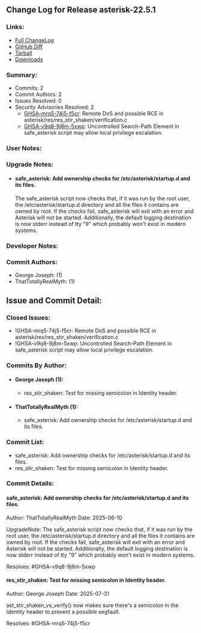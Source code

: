 
## Change Log for Release asterisk-22.5.1

### Links:

 - [Full ChangeLog](https://downloads.asterisk.org/pub/telephony/asterisk/releases/ChangeLog-22.5.1.html)  
 - [GitHub Diff](https://github.com/asterisk/asterisk/compare/22.5.0...22.5.1)  
 - [Tarball](https://downloads.asterisk.org/pub/telephony/asterisk/asterisk-22.5.1.tar.gz)  
 - [Downloads](https://downloads.asterisk.org/pub/telephony/asterisk)  

### Summary:

- Commits: 2
- Commit Authors: 2
- Issues Resolved: 0
- Security Advisories Resolved: 2
  - [GHSA-mrq5-74j5-f5cr](https://github.com/asterisk/asterisk/security/advisories/GHSA-mrq5-74j5-f5cr): Remote DoS and possible RCE in asterisk/res/res_stir_shaken/verification.c
  - [GHSA-v9q8-9j8m-5xwp](https://github.com/asterisk/asterisk/security/advisories/GHSA-v9q8-9j8m-5xwp): Uncontrolled Search-Path Element in safe_asterisk script may allow local privilege escalation.

### User Notes:


### Upgrade Notes:

- #### safe_asterisk: Add ownership checks for /etc/asterisk/startup.d and its files.  
  The safe_asterisk script now checks that, if it was run by the
  root user, the /etc/asterisk/startup.d directory and all the files it contains
  are owned by root.  If the checks fail, safe_asterisk will exit with an error
  and Asterisk will not be started.  Additionally, the default logging
  destination is now stderr instead of tty "9" which probably won't exist
  in modern systems.


### Developer Notes:


### Commit Authors:

- George Joseph: (1)
- ThatTotallyRealMyth: (1)

## Issue and Commit Detail:

### Closed Issues:

  - !GHSA-mrq5-74j5-f5cr: Remote DoS and possible RCE in asterisk/res/res_stir_shaken/verification.c
  - !GHSA-v9q8-9j8m-5xwp: Uncontrolled Search-Path Element in safe_asterisk script may allow local privilege escalation.

### Commits By Author:

- #### George Joseph (1):
  - res_stir_shaken: Test for missing semicolon in Identity header.

- #### ThatTotallyRealMyth (1):
  - safe_asterisk: Add ownership checks for /etc/asterisk/startup.d and its files.


### Commit List:

-  safe_asterisk: Add ownership checks for /etc/asterisk/startup.d and its files.
-  res_stir_shaken: Test for missing semicolon in Identity header.

### Commit Details:

#### safe_asterisk: Add ownership checks for /etc/asterisk/startup.d and its files.
  Author: ThatTotallyRealMyth
  Date:   2025-06-10

  UpgradeNote: The safe_asterisk script now checks that, if it was run by the
  root user, the /etc/asterisk/startup.d directory and all the files it contains
  are owned by root.  If the checks fail, safe_asterisk will exit with an error
  and Asterisk will not be started.  Additionally, the default logging
  destination is now stderr instead of tty "9" which probably won't exist
  in modern systems.

  Resolves: #GHSA-v9q8-9j8m-5xwp

#### res_stir_shaken: Test for missing semicolon in Identity header.
  Author: George Joseph
  Date:   2025-07-31

  ast_stir_shaken_vs_verify() now makes sure there's a semicolon in
  the Identity header to prevent a possible segfault.

  Resolves: #GHSA-mrq5-74j5-f5cr


